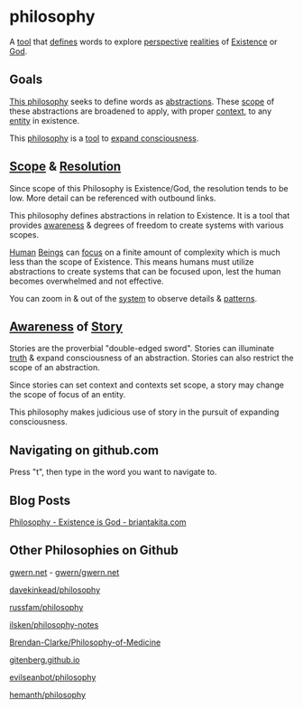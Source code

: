 philosophy
==========

A [tool](./src/tool.md) that [defines](./src/redefinition.md) words to explore [perspective](./src/perspective.md) [realities](./src/reality.md) of [Existence](./src/existence.md) or [God](./src/god.md).

## Goals

[This philosophy](./src/this-philosophy.md) seeks to define words as [abstractions](./src/abstraction.md). These [scope](./src/scope.md) of these abstractions are broadened to apply, with proper [context](./src/context.md), to any [entity](./src/entity.md) in existence.

This [philosophy](./src/philosophy.md) is a [tool](./src/tool.md) to [expand consciousness](./src/expanding-consciousness.md).

## [Scope](./src/scope.md) & [Resolution](./src/resolution.md)

Since scope of this Philosophy is Existence/God, the resolution tends to be low. More detail can be referenced with outbound links.

This philosophy defines abstractions in relation to Existence. It is a tool that provides [awareness](./src/awareness.md) & degrees of freedom to create systems with various scopes.

[Human](./src/human.md) [Beings](./src/being.md) can [focus](./src/focus.md) on a finite amount of complexity which is much less than the scope of Existence. This means humans must utilize abstractions to create systems that can be focused upon, lest the human becomes overwhelmed and not effective.

You can zoom in & out of the [system](./system.md) to observe details & [patterns](./src/pattern.md).

## [Awareness](./src/awareness.md) of [Story](./src/story.md)

Stories are the proverbial "double-edged sword". Stories can illuminate [truth](./src/truth.md) & expand consciousness of an abstraction. Stories can also restrict the scope of an abstraction.

Since stories can set context and contexts set scope, a story may change the scope of focus of an entity.

This philosophy makes judicious use of story in the pursuit of expanding consciousness.

## Navigating on github.com

Press "t", then type in the word you want to navigate to.

## Blog Posts

<a href="http://briantakita.com/posts/philosophy-existence-is-god/" target="_blank">Philosophy - Existence is God - briantakita.com</a>

## Other Philosophies on Github

<a href="http://www.gwern.net/" target="_blank">gwern.net</a> - <a href="https://github.com/gwern/gwern.net" target="_blank">gwern/gwern.net</a>

<a href="https://github.com/davekinkead/philosophy" target="_blank">davekinkead/philosophy</a>

<a href="https://github.com/russfam/philosophy" target="_blank">russfam/philosophy</a>

<a href="https://github.com/ilsken/philosophy-notes" target="_blank">ilsken/philosophy-notes</a>

<a href="https://github.com/Brendan-Clarke/Philosophy-of-Medicine" target="_blank">Brendan-Clarke/Philosophy-of-Medicine</a>

<a href="https://gitenberg.github.io/" target="_blank">gitenberg.github.io</a>

<a href="https://github.com/evilseanbot/philosophy" target="_blank">evilseanbot/philosophy</a>

<a href="https://github.com/hemanth/philosophy" target="_blank">hemanth/philosophy</a>
